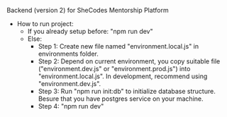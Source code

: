 Backend (version 2) for SheCodes Mentorship Platform

* How to run project:
    - If you already setup before: "npm run dev"
    - Else:
        + Step 1: Create new file named "environment.local.js" in environments folder.
        + Step 2: Depend on current environment, you copy suitable file ("environment.dev.js" or "environment.prod.js") into "environment.local.js". In development, recommend using "environment.dev.js".
        + Step 3: Run "npm run init:db" to initialize database structure. Besure that you have postgres service on your machine.
        + Step 4: "npm run dev"